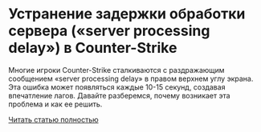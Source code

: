 # Устранение задержки обработки сервера («server processing delay») в Counter-Strike



Многие игроки Counter-Strike сталкиваются с раздражающим сообщением «server processing delay» в правом верхнем углу экрана. Эта ошибка может появляться каждые 10-15 секунд, создавая впечатление лагов. Давайте разберемся, почему возникает эта проблема и как ее решить.

[Читать статью полностью](https://xyberbara.com/gaming/server-processing-delay/)
